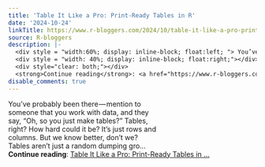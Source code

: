 ```yaml
---
title: 'Table It Like a Pro: Print-Ready Tables in R'
date: '2024-10-24'
linkTitle: https://www.r-bloggers.com/2024/10/table-it-like-a-pro-print-ready-tables-in-r/
source: R-bloggers
description: |-
  <div style = "width:60%; display: inline-block; float:left; "> You’ve probably been there — mention to someone that you work with data, and they say, “Oh, so you just make tables?” Tables, right? How hard could it be? It’s just rows and columns. But we know better, don’t we? Tables aren’t just a random dumping gro...</div>
  <div style = "width: 40%; display: inline-block; float:right;"></div>
  <div style="clear: both;"></div>
  <strong>Continue reading</strong>: <a href="https://www.r-bloggers.com/2024/10/table-it-like-a-pro-print-ready-tables-in-r/">Table It Like a Pro: Print-Ready Tables in ...
disable_comments: true
---
```

<div style = "width:60%; display: inline-block; float:left; "> You’ve probably been there — mention to someone that you work with data, and they say, “Oh, so you just make tables?” Tables, right? How hard could it be? It’s just rows and columns. But we know better, don’t we? Tables aren’t just a random dumping gro...</div>
<div style = "width: 40%; display: inline-block; float:right;"></div>
<div style="clear: both;"></div>
<strong>Continue reading</strong>: <a href="https://www.r-bloggers.com/2024/10/table-it-like-a-pro-print-ready-tables-in-r/">Table It Like a Pro: Print-Ready Tables in ...